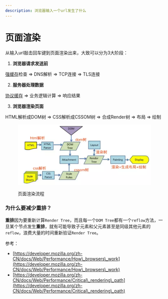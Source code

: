 ```yaml
---
description: 浏览器输入一个url发生了什么
---
```


# 页面渲染

从输入url敲击回车键到页面渲染出来，大致可以分为3大阶段：

1. **浏览器请求发送前**

&#x20;      [强缓存](../../ji-suan-ji-wang-luo/liu-lan-qi-huan-cun.md#yi-huan-cun-ji-zhi)检查 => DNS解析 => TCP连接 => TLS连接

2. **服务器处理数据**

&#x20;      [协议缓存](../../ji-suan-ji-wang-luo/liu-lan-qi-huan-cun.md#yi-huan-cun-ji-zhi) => 业务逻辑计算 => 响应结果

3. **浏览器渲染页面**

&#x20;      HTML解析成DOM树 => CSS解析成CSSOM树 => 合成Render树 => 布局 => 绘制&#x20;



<div align="left">

<figure><img src="../../.gitbook/assets/image (1) (1) (1) (1) (1) (1).png" alt=""><figcaption><p>页面渲染流程</p></figcaption></figure>

</div>



### 为什么要减少重排？

**重排**因为要重新计算`Render Tree`，而且每一个`DOM Tree`都有一个`reflow`方法，一旦某个节点发生**重排**，就有可能导致子元素和父元素甚至是同级其他元素的`reflow`，浪费大量的时间重新验证`Render Tree`。







参考：

* [https://developer.mozilla.org/zh-CN/docs/Web/Performance/How\_browsers\_work](https://developer.mozilla.org/zh-CN/docs/Web/Performance/How\_browsers\_work)
* [https://developer.mozilla.org/zh-CN/docs/Web/Performance/Critical\_rendering\_path](https://developer.mozilla.org/zh-CN/docs/Web/Performance/Critical\_rendering\_path)
